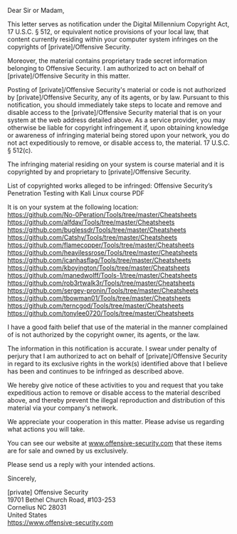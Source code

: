 Dear Sir or Madam,

This letter serves as notification under the Digital Millennium Copyright Act, 17 U.S.C. § 512, or equivalent notice provisions of your local law, that content currently residing within your computer system infringes on the copyrights of [private]/Offensive Security.

Moreover, the material contains proprietary trade secret information belonging to Offensive Security. I am authorized to act on behalf of [private]/Offensive Security in this matter.

Posting of [private]/Offensive Security's material or code is not authorized by [private]/Offensive Security, any of its agents, or by law. Pursuant to this notification, you should immediately take steps to locate and remove and disable access to the [private]/Offensive Security material that is on your system at the web address detailed above. As a service provider, you may otherwise be liable for copyright infringement if, upon obtaining knowledge or awareness of infringing material being stored upon your network, you do not act expeditiously to remove, or disable access to, the material. 17 U.S.C. § 512(c).

The infringing material residing on your system is course material and it is copyrighted by and proprietary to [private]/Offensive Security.

List of copyrighted works alleged to be infringed:
Offensive Security’s Penetration Testing with Kali Linux course PDF

It is on your system at the following location:  
https://github.com/No-0Peration/Tools/tree/master/Cheatsheets  
https://github.com/alfdav/Tools/tree/master/Cheatsheets  
https://github.com/buglessdr/Tools/tree/master/Cheatsheets  
https://github.com/Catshy/Tools/tree/master/Cheatsheets   
https://github.com/flamecopper/Tools/tree/master/Cheatsheets   
https://github.com/heavilessrose/Tools/tree/master/Cheatsheets  
https://github.com/icanhasflag/Tools/tree/master/Cheatsheets  
https://github.com/kboyington/Tools/tree/master/Cheatsheets  
https://github.com/manedwolff/Tools-1/tree/master/Cheatsheets  
https://github.com/rob3rtwalk3r/Tools/tree/master/Cheatsheets  
https://github.com/sergey-pronin/Tools/tree/master/Cheatsheets  
https://github.com/tbowman01/Tools/tree/master/Cheatsheets  
https://github.com/terncgod/Tools/tree/master/Cheatsheets  
https://github.com/tonylee0720/Tools/tree/master/Cheatsheets  

I have a good faith belief that use of the material in the manner complained of is not authorized by the copyright owner, its agents, or the law.

The information in this notification is accurate. I swear under penalty of perjury that I am authorized to act on behalf of [private]/Offensive Security in regard to its exclusive rights in the work(s) identified above that I believe has been and continues to be infringed as described above.

We hereby give notice of these activities to you and request that you take expeditious action to remove or disable access to the material described above, and thereby prevent the illegal reproduction and distribution of this material via your company's network.

We appreciate your cooperation in this matter. Please advise us regarding what actions you will take.

You can see our website at www.offensive-security.com that these items are for sale and owned by us exclusively.

Please send us a reply with your intended actions.

Sincerely,

[private]
Offensive Security  
19701 Bethel Church Road, #103-253  
Cornelius NC 28031  
United States  
https://www.offensive-security.com  
